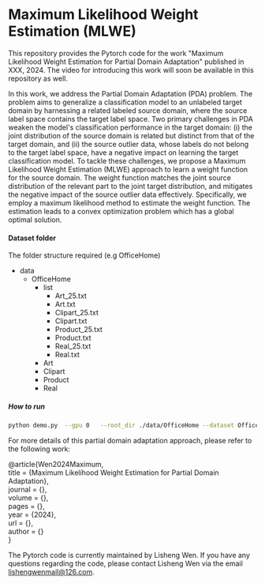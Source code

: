 # Maximum Likelihood Weight Estimation (MLWE)

This repository provides the Pytorch code for the work "Maximum Likelihood Weight Estimation for Partial Domain Adaptation" published in XXX, 2024. The video for introducing this work will soon be available in this repository as well.

In this work, we address the Partial Domain Adaptation (PDA) problem. The problem aims to generalize a classification model to an unlabeled target domain by harnessing a related labeled source domain, where the source label space contains the target label space. Two primary challenges in PDA weaken the model's classification performance in the target domain: (i) the joint distribution of the source domain is related but distinct from that of the target domain, and (ii) the source outlier data, whose labels do not belong to the target label space, have a negative impact on learning the target classification model. To tackle these challenges, we propose a Maximum Likelihood Weight Estimation (MLWE) approach to learn a weight function for the source domain. The weight function matches the joint source distribution of the relevant part to the joint target distribution, and mitigates the negative impact of the source outlier data effectively. Specifically, we employ a maximum likelihood method to estimate the weight function. The estimation leads to a convex optimization problem which has a global optimal solution. 


#### Dataset folder
The folder structure required (e.g OfficeHome)
- data
  - OfficeHome
    - list
      - Art_25.txt
      - Art.txt
      - Clipart_25.txt
      - Clipart.txt
      - Product_25.txt
      - Product.txt
      - Real_25.txt
      - Real.txt
    - Art
    - Clipart
    - Product
    - Real

##### How to run

```bash
python demo.py  --gpu 0   --root_dir ./data/OfficeHome --dataset OfficeHome   --source Art --target Clipart --seed 0 | tee PDA-OfficeHome_A2C_seed0.log
```


For more details of this partial domain adaptation approach,  please refer to the following work:

@article{Wen2024Maximum,    
title = {Maximum Likelihood Weight Estimation for Partial Domain Adaptation},    
journal = {},    
volume = {},    
pages = {},    
year = {2024},   
url = {},   
author = {}   
}

  
The Pytorch code is currently maintained by Lisheng Wen. If you have any questions regarding the code, please contact Lisheng Wen via the email lishengwenmail@126.com.

